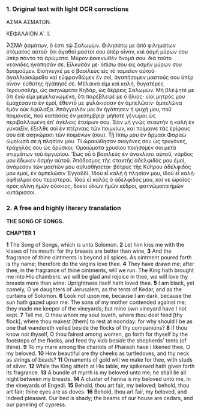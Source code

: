 ### 1. Original text with light OCR corrections

ΑΣΜΑ ΑΣΜΑΤΩΝ.

ΚΕΦΑΛΑΙΟΝ Α΄. Ι.

ἎΣΜΑ ᾀσμάτων, ὅ ἐστι τῷ Σαλωμών. Φιλησάτω με ἀπὸ φιλημάτων στόματος αὐτοῦ· ὅτι ἀγαθοὶ μαστοί σου ὑπὲρ οἶνον, καὶ ὀσμὴ μύρων σου ὑπὲρ πάντα τὰ ἀρώματα. Μύρον ἐκκενωθέν ὄνομά σου· διὰ τοῦτο νεάνιδες ἠγάπησάν σε. Εἵλκυσάν με· ὀπίσω σου εἰς ὀσμὴν μύρων σου δραμοῦμεν. Εἰσήνεγκέ με ὁ βασιλεὺς εἰς τὸ ταμιεῖον αὐτοῦ· ἀγαλλιασώμεθα καὶ εὐφρανθῶμεν ἐν σοί, ἀγαπήσομεν μαστούς σου ὑπὲρ οἶνον· εὐθύτης ἠγάπησέ σε. Μέλαινά εἰμι καὶ καλή, θυγατέρες Ἱερουσαλήμ, ὡς σκηνώματα Κηδάρ, ὡς δέῤῥεις Σαλωμών. Μὴ βλέψητέ με ὅτι ἐγὼ εἰμι μεμελανωμένη, ὅτι παρέβλεψέ με ὁ ἥλιος· υἱοὶ μητρός μου ἐμαχέσαντο ἐν ἐμοί, ἔθεντό με φυλάκισσαν ἐν ἀμπελῶσιν· ἀμπελῶνα ἐμὸν οὐκ ἐφύλαξα. Ἀπάγγειλόν μοι ὃν ἠγάπησεν ἡ ψυχή μου, ποῦ ποιμανεῖς, ποῦ κοιτάσεις ἐν μεσημβρίᾳ· μήποτε γένωμαι ὡς περιβαλλομένη ἐπ’ ἀγέλαις ἑταίρων σου. Ἐὰν μὴ γνῷς σεαυτὴν ἡ καλή ἐν γυναιξίν, ἔξελθε σοὶ ἐν πτέρναις τῶν ποιμνίων, καὶ ποίμαινε τὰς ἐρίφους σου ἐπὶ σκηνώμασι τῶν ποιμένων (σου). Τῇ ἵππῳ μου ἐν ἄρμασι Φαραὼ ὡμοίωσά σε ἡ πλησίον μου. Τί ὡραιώθησαν σιαγόνες σου ὡς τρυγόνες, τράχηλός σου ὡς δρύσκοι; Ὁμοιώματα χρυσίου ποιήσομέν σοι μετὰ στιγμάτων τοῦ ἀργυρίου. Ἕως οὗ ὁ βασιλεὺς ἐν ἀνακλίσει αὐτοῦ, νάρδος μου ἔδωκεν ὀσμὴν αὐτοῦ. Ἀπόδεσμος τῆς στακτῆς ἀδελφιδός μου ἐμοί, ἀνάμεσον τῶν μαστῶν μου αὐλισθήσεται· βότρυς τῆς Κύπρου ἀδελφιδός μου ἐμοί, ἐν ἀμπελῶσιν Ἐγγαδδί. Ἰδοὺ εἶ καλή ἡ πλησίον μου, ἰδοὺ εἶ καλή· ὀφθαλμοί σου περιστεραί. Ἰδοὺ εἶ καλὸς ὁ ἀδελφιδός μου, καὶ γε ὡραῖος· πρὸς κλίνη ἡμῶν σύσκιος, δοκοὶ οἴκων ἡμῶν κέδροι, φατνώματα ἡμῶν κυπάρισσοι.

### 2. A free and highly literary translation

**THE SONG OF SONGS.**

**CHAPTER 1**

**1** The Song of Songs, which is unto Solomon.
**2** Let him kiss me with the kisses of his mouth:
    for thy breasts are better than wine,
**3** And the fragrance of thine ointments is beyond all spices.
    As ointment poured forth is thy name;
    therefore do the virgins love thee.
**4** They have drawn me;
    after thee, in the fragrance of thine ointments, will we run.
    The King hath brought me into His chambers:
    we will be glad and rejoice in thee,
    we will love thy breasts more than wine:
    Uprightness itself hath loved thee.
**5** I am black, yet comely,
    O ye daughters of Jerusalem,
    as the tents of Kedar,
    and as the curtains of Solomon.
**6** Look not upon me, because I am dark,
    because the sun hath gazed upon me:
    The sons of my mother contended against me;
    they made me keeper of the vineyards;
    but mine own vineyard have I not kept.
**7** Tell me, O thou whom my soul loveth,
    where thou dost feed [thy flock],
    where thou makest [them] to rest at noonday:
    for why should I be as one that wandereth veiled
    beside the flocks of thy companions?
**8** If thou know not thyself, O thou fairest among women,
    go forth for thyself by the footsteps of the flocks,
    and feed thy kids beside the shepherds' tents (of thine).
**9** To my mare among the chariots of Pharaoh
    have I likened thee, O my beloved.
**10** How beautiful are thy cheeks as turtledoves,
    and thy neck as strings of beads?
**11** Ornaments of gold will we make for thee,
    with studs of silver.
**12** While the King sitteth at His table,
    my spikenard hath given forth its fragrance.
**13** A bundle of myrrh is my beloved unto me;
    he shall lie all night between my breasts.
**14** A cluster of henna is my beloved unto me,
    in the vineyards of Engedi.
**15** Behold, thou art fair, my beloved;
    behold, thou art fair;
    thine eyes are as doves.
**16** Behold, thou art fair, my beloved, and indeed pleasant.
    Our bed is shady;
    the beams of our house are cedars,
    and our paneling of cypress.